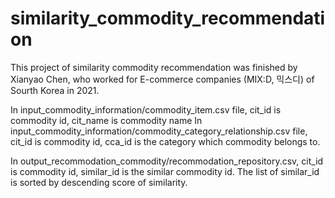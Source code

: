 # similarity_commodity_recommendation
 This project of similarity commodity recommendation was finished by Xianyao Chen, who worked for E-commerce companies (MIX:D,  믹스디) of Sourth Korea in 2021.
 
 In input_commodity_information/commodity_item.csv file, cit_id is commodity id, cit_name is commodity name
 In input_commodity_information/commodity_category_relationship.csv file, cit_id is commodity id, cca_id is the category which commodity belongs to.
 
 In output_recommodation_commodity/recommodation_repository.csv, cit_id is commodity id, similar_id is the similar commodity id. The list of similar_id is sorted by descending score of similarity.
 
